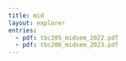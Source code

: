 ```yaml
---
title: mid
layout: explorer
entries:
  - pdf: tbc205_midsem_2022.pdf
  - pdf: tbc206_midsem_2023.pdf
---
```

